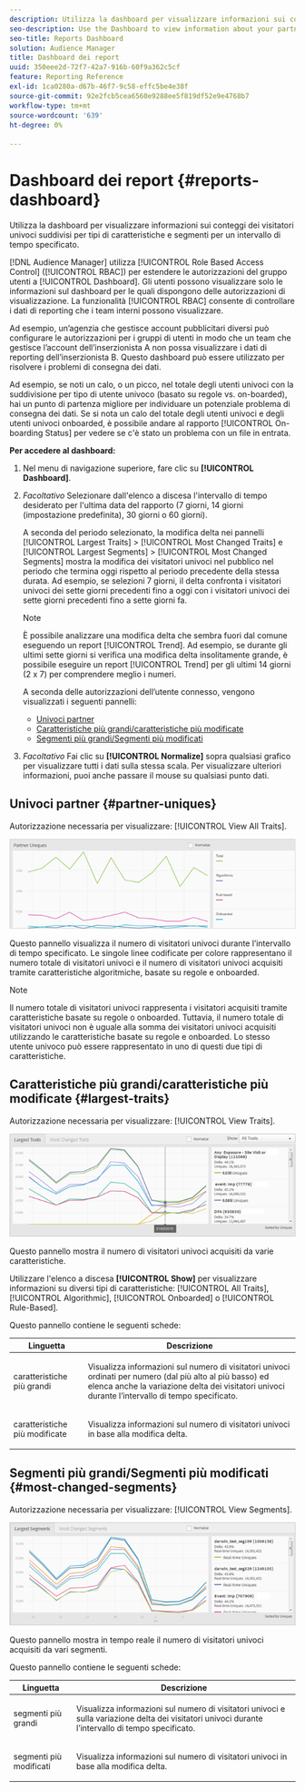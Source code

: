 ```yaml
---
description: Utilizza la dashboard per visualizzare informazioni sui conteggi di visitatori univoci dei tuoi partner suddivisi per tipi di caratteristiche e segmenti per un intervallo di tempo specificato.
seo-description: Use the Dashboard to view information about your partners' unique visitor counts broken down by trait types and segments for a specified time frame.
seo-title: Reports Dashboard
solution: Audience Manager
title: Dashboard dei report
uuid: 350eee2d-72f7-42a7-916b-60f9a362c5cf
feature: Reporting Reference
exl-id: 1ca0280a-d67b-46f7-9c58-effc5be4e38f
source-git-commit: 92e2fcb5cea6560e9288ee5f819df52e9e4768b7
workflow-type: tm+mt
source-wordcount: '639'
ht-degree: 0%

---
```


# Dashboard dei report {#reports-dashboard}

Utilizza la dashboard per visualizzare informazioni sui conteggi dei visitatori univoci suddivisi per tipi di caratteristiche e segmenti per un intervallo di tempo specificato.

<!-- 

c_dashboard.xml

 -->

[!DNL Audience Manager] utilizza [!UICONTROL Role Based Access Control] ([!UICONTROL RBAC]) per estendere le autorizzazioni del gruppo utenti a [!UICONTROL Dashboard]. Gli utenti possono visualizzare solo le informazioni sul dashboard per le quali dispongono delle autorizzazioni di visualizzazione. La funzionalità [!UICONTROL RBAC] consente di controllare i dati di reporting che i team interni possono visualizzare.

Ad esempio, un’agenzia che gestisce account pubblicitari diversi può configurare le autorizzazioni per i gruppi di utenti in modo che un team che gestisce l’account dell’inserzionista A non possa visualizzare i dati di reporting dell’inserzionista B. Questo dashboard può essere utilizzato per risolvere i problemi di consegna dei dati.

Ad esempio, se noti un calo, o un picco, nel totale degli utenti univoci con la suddivisione per tipo di utente univoco (basato su regole vs. on-boarded), hai un punto di partenza migliore per individuare un potenziale problema di consegna dei dati. Se si nota un calo del totale degli utenti univoci e degli utenti univoci onboarded, è possibile andare al rapporto [!UICONTROL On-boarding Status] per vedere se c&#39;è stato un problema con un file in entrata.

**Per accedere al dashboard:**

1. Nel menu di navigazione superiore, fare clic su **[!UICONTROL Dashboard]**.
2. *Facoltativo* Selezionare dall&#39;elenco a discesa l&#39;intervallo di tempo desiderato per l&#39;ultima data del rapporto (7 giorni, 14 giorni (impostazione predefinita), 30 giorni o 60 giorni).

   A seconda del periodo selezionato, la modifica delta nei pannelli [!UICONTROL Largest Traits] > [!UICONTROL Most Changed Traits] e [!UICONTROL Largest Segments] > [!UICONTROL Most Changed Segments] mostra la modifica dei visitatori univoci nel pubblico nel periodo che termina oggi rispetto al periodo precedente della stessa durata. Ad esempio, se selezioni 7 giorni, il delta confronta i visitatori univoci dei sette giorni precedenti fino a oggi con i visitatori univoci dei sette giorni precedenti fino a sette giorni fa.

   >[!NOTE]
   >
   >È possibile analizzare una modifica delta che sembra fuori dal comune eseguendo un report [!UICONTROL Trend]. Ad esempio, se durante gli ultimi sette giorni si verifica una modifica delta insolitamente grande, è possibile eseguire un report [!UICONTROL Trend] per gli ultimi 14 giorni (2 x 7) per comprendere meglio i numeri.

   A seconda delle autorizzazioni dell’utente connesso, vengono visualizzati i seguenti pannelli:

   * [Univoci partner](../reporting/reports-dashboard.md#partner-uniques)
   * [Caratteristiche più grandi/caratteristiche più modificate](../reporting/reports-dashboard.md#largest-traits)
   * [Segmenti più grandi/Segmenti più modificati](../reporting/reports-dashboard.md#most-changed-segments)

3. *Facoltativo* Fai clic su **[!UICONTROL Normalize]** sopra qualsiasi grafico per visualizzare tutti i dati sulla stessa scala. Per visualizzare ulteriori informazioni, puoi anche passare il mouse su qualsiasi punto dati.

## Univoci partner {#partner-uniques}

Autorizzazione necessaria per visualizzare: [!UICONTROL View All Traits].

![](assets/partner_uniques.png)

Questo pannello visualizza il numero di visitatori univoci durante l’intervallo di tempo specificato. Le singole linee codificate per colore rappresentano il numero totale di visitatori univoci e il numero di visitatori univoci acquisiti tramite caratteristiche algoritmiche, basate su regole e onboarded.

>[!NOTE]
>
>Il numero totale di visitatori univoci rappresenta i visitatori acquisiti tramite caratteristiche basate su regole o onboarded. Tuttavia, il numero totale di visitatori univoci non è uguale alla somma dei visitatori univoci acquisiti utilizzando le caratteristiche basate su regole e onboarded. Lo stesso utente univoco può essere rappresentato in uno di questi due tipi di caratteristiche.

## Caratteristiche più grandi/caratteristiche più modificate {#largest-traits}

Autorizzazione necessaria per visualizzare: [!UICONTROL View Traits].

![](assets/largest_traits.png)

Questo pannello mostra il numero di visitatori univoci acquisiti da varie caratteristiche.

Utilizzare l&#39;elenco a discesa **[!UICONTROL Show]** per visualizzare informazioni su diversi tipi di caratteristiche: [!UICONTROL All Traits], [!UICONTROL Algorithmic], [!UICONTROL Onboarded] o [!UICONTROL Rule-Based].

Questo pannello contiene le seguenti schede:

<table id="table_DA48BDEB4E0143BEA4EB85AC26FF6AE3"> 
 <thead> 
  <tr> 
   <th colname="col1" class="entry"> Linguetta </th> 
   <th colname="col2" class="entry"> Descrizione </th> 
  </tr> 
 </thead>
 <tbody> 
  <tr> 
   <td colname="col1"> <p><span class="wintitle"> caratteristiche più grandi</span> </p> </td> 
   <td colname="col2"> <p>Visualizza informazioni sul numero di visitatori univoci ordinati per numero (dal più alto al più basso) ed elenca anche la variazione delta dei visitatori univoci durante l’intervallo di tempo specificato. </p> </td> 
  </tr> 
  <tr> 
   <td colname="col1"> <p><span class="wintitle"> caratteristiche più modificate</span> </p> </td> 
   <td colname="col2"> <p>Visualizza informazioni sul numero di visitatori univoci in base alla modifica delta. </p> </td> 
  </tr> 
 </tbody> 
</table>

## Segmenti più grandi/Segmenti più modificati {#most-changed-segments}

Autorizzazione necessaria per visualizzare: [!UICONTROL View Segments].

![](assets/largest_segments.png)

Questo pannello mostra in tempo reale il numero di visitatori univoci acquisiti da vari segmenti.

Questo pannello contiene le seguenti schede:

<table id="table_8E22E0579FA74C5A86CC40B40B2548BE"> 
 <thead> 
  <tr> 
   <th colname="col1" class="entry"> Linguetta </th> 
   <th colname="col2" class="entry"> Descrizione </th> 
  </tr> 
 </thead>
 <tbody> 
  <tr> 
   <td colname="col1"> <p><span class="wintitle"> segmenti più grandi</span> </p> </td> 
   <td colname="col2"> <p>Visualizza informazioni sul numero di visitatori univoci e sulla variazione delta dei visitatori univoci durante l’intervallo di tempo specificato. </p> </td> 
  </tr> 
  <tr> 
   <td colname="col1"> <p><span class="wintitle"> segmenti più modificati</span> </p> </td> 
   <td colname="col2"> <p>Visualizza informazioni sul numero di visitatori univoci in base alla modifica delta. </p> </td> 
  </tr> 
 </tbody> 
</table>
